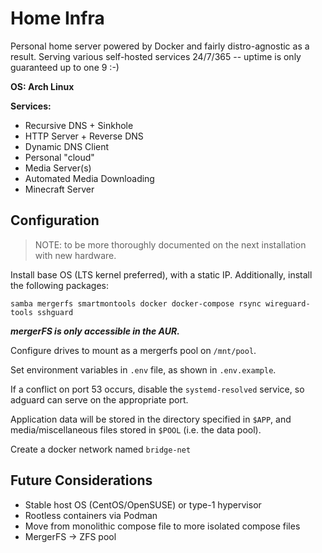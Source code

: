 # Home Infra
Personal home server powered by Docker and fairly distro-agnostic as a result. Serving various self-hosted services 24/7/365 -- uptime is only guaranteed up to one 9 :-)

**OS: Arch Linux**

**Services:**
- Recursive DNS + Sinkhole 
- HTTP Server + Reverse DNS
- Dynamic DNS Client
- Personal "cloud"
- Media Server(s)
- Automated Media Downloading
- Minecraft Server

## Configuration

> NOTE: to be more thoroughly documented on the next installation with new hardware.

Install base OS (LTS kernel preferred), with a static IP. Additionally, install the following packages:

```
samba mergerfs smartmontools docker docker-compose rsync wireguard-tools sshguard
```
***mergerFS is only accessible in the AUR.***

Configure drives to mount as a mergerfs pool on `/mnt/pool`.

Set environment variables in `.env` file, as shown in `.env.example`.

If a conflict on port 53 occurs, disable the `systemd-resolved` service, so adguard can serve on the appropriate port.

Application data will be stored in the directory specified in `$APP`, and media/miscellaneous files stored in `$POOL` (i.e. the data pool).

Create a docker network named `bridge-net`

## Future Considerations
- Stable host OS (CentOS/OpenSUSE) or type-1 hypervisor
- Rootless containers via Podman
- Move from monolithic compose file to more isolated compose files
- MergerFS -> ZFS pool
